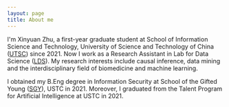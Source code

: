 ```yaml
---
layout: page
title: About me
---
```

I'm Xinyuan Zhu, a first-year graduate student at School of Information Science and Technology, University of Science and Technology of China ([UTSC](https://ustc.edu.cn/)) since 2021. Now I work as a Research Assistant in Lab for Data Science ([LDS](http://data-science.ustc.edu.cn/)). My research interests include causal inference, data mining and the interdisciplinary field of biomedicine and machine learning.

I obtained my B.Eng degree in Information Security at School of the Gifted Young ([SGY](https://sgy.ustc.edu.cn/)), USTC in 2021. Moreover, I graduated from the Talent Program for Artificial Intelligence at USTC in 2021.
